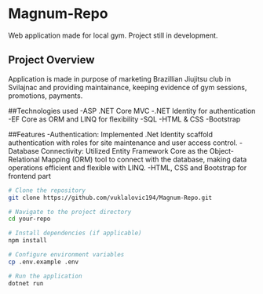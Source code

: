 # Magnum-Repo
Web application made for local gym. Project still in development.

## Project Overview
Application is made in purpose of marketing Brazillian Jiujitsu club in Svilajnac 
and providing maintainance, keeping evidence of gym sessions, promotions, payments.

##Technologies used
-ASP .NET Core MVC
-.NET Identity for authentication
-EF Core as ORM and LINQ for flexibility
-SQL
-HTML & CSS
-Bootstrap

##Features
-Authentication: Implemented .Net Identity scaffold authentication with roles for site maintenance and user access control. 
-Database Connectivity: Utilized Entity Framework Core as the Object-Relational Mapping (ORM) tool to connect with the database, making data operations efficient and flexible with LINQ.
-HTML, CSS and Bootstrap for frontend part

```bash
# Clone the repository
git clone https://github.com/vuklalovic194/Magnum-Repo.git

# Navigate to the project directory
cd your-repo

# Install dependencies (if applicable)
npm install

# Configure environment variables
cp .env.example .env

# Run the application
dotnet run
